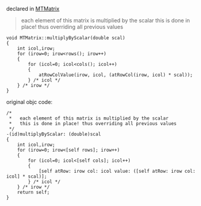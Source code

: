 
declared in [MTMatrix](MTMatrix.hpp.md)

>   each element of this matrix is multiplied by the scalar
>   this is done in place! thus overriding all previous values

~~~ { .cpp }
void MTMatrix::multiplyByScalar(double scal)
{
	int icol,irow;
	for (irow=0; irow<rows(); irow++)
	{
		for (icol=0; icol<cols(); icol++)
		{
			atRowColValue(irow, icol, (atRowCol(irow, icol) * scal));
		} /* icol */
	} /* irow */
}
~~~


original objc code:

~~~ { .ObjectiveC }
/*
 *   each element of this matrix is multiplied by the scalar
 *   this is done in place! thus overriding all previous values
 */
-(id)multiplyByScalar: (double)scal
{
	int icol,irow;
	for (irow=0; irow<[self rows]; irow++)
	{
		for (icol=0; icol<[self cols]; icol++)
		{
			[self atRow: irow col: icol value: ([self atRow: irow col: icol] * scal)];
		} /* icol */
	} /* irow */
	return self;
}
~~~
